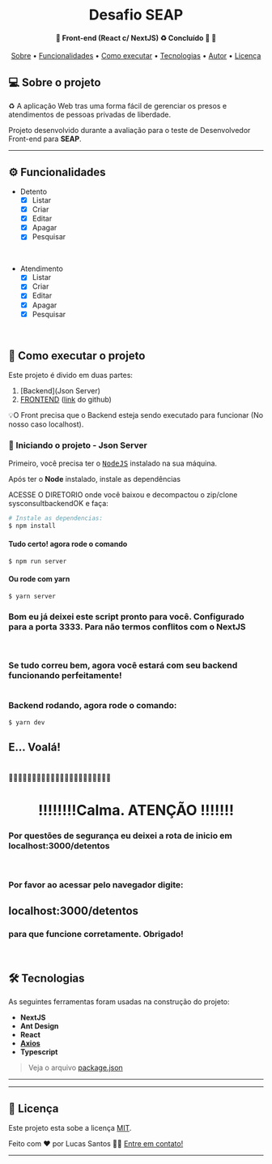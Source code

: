 </p>
<h1 align="center">
	Desafio SEAP
</h1>

<h4 align="center"> 
	🚧  Front-end (React c/ NextJS) ♻️ Concluído 🚀 🚧
</h4>

<p align="center">
 <a href="#-sobre-o-projeto">Sobre</a> •
 <a href="#-funcionalidades">Funcionalidades</a> •
 <a href="#-como-executar-o-projeto">Como executar</a> • 
 <a href="#-tecnologias">Tecnologias</a> • 
 <a href="#-autor">Autor</a> • 
 <a href="#user-content--licença">Licença</a>
</p>


## 💻 Sobre o projeto

♻️ A aplicação Web tras uma forma fácil de gerenciar os presos e atendimentos de pessoas privadas de liberdade.


Projeto desenvolvido durante a avaliação para o teste de Desenvolvedor Front-end para **SEAP**.

---

## ⚙️ Funcionalidades

- Detento
  - [x] Listar
  - [x] Criar
  - [x] Editar
  - [x] Apagar
  - [x] Pesquisar

</br>

- Atendimento
  - [x] Listar
  - [x] Criar
  - [x] Editar
  - [x] Apagar
  - [x] Pesquisar

</br>

## 🚀 Como executar o projeto

Este projeto é divido em duas partes:
1. [Backend](Json Server) 
2. [FRONTEND](https://github.com/lucassantosdasilva1/SEAP-Front-Challenge) ([link](https://github.com/lucassantosdasilva1/SEAP-Front-Challenge) do github)

💡O Front precisa que o Backend esteja sendo executado para funcionar (No nosso caso localhost).

### 🎲 Iniciando o projeto - Json Server


Primeiro, você precisa ter o <kbd>[NodeJS](https://nodejs.org/en/download/)</kbd> instalado na sua máquina. 

Após ter o **Node** instalado, instale as dependências

ACESSE O DIRETORIO onde você baixou e decompactou o zip/clone sysconsultbackendOK e faça:

```sh
# Instale as dependencias:
$ npm install
```

#### Tudo certo! agora rode o comando
```
$ npm run server
```
#### Ou rode com yarn
```
$ yarn server
```
### Bom eu já deixei este script pronto para você. Configurado para a porta 3333. Para não termos conflitos com o NextJS
</br>

### Se tudo correu bem, agora você estará com seu backend funcionando perfeitamente!


#



### Backend rodando, agora rode o comando: 
```
$ yarn dev
```
## E... Voalá! 
# 
🚧🚧🚧🚧🚧🚧🚧🚧🚧🚧🚧🚧🚧🚧🚧🚧🚧🚧🚧🚧🚧🚧
 <h1 align="center">
 !!!!!!!!Calma. ATENÇÃO !!!!!!!
 </h1>

### Por questões de segurança eu deixei a rota de inicio em <strong>localhost:3000/detentos</strong>
</br>

### Por favor ao acessar pelo navegador digite:<h2>localhost:3000/detentos</h2> 
### para que funcione corretamente. Obrigado!
</br>

## 🛠 Tecnologias

As seguintes ferramentas foram usadas na construção do projeto:

  - **NextJS**
  - **Ant Design**
  - **React**
-   **[Axios](https://github.com/axios/axios)**
  - **Typescript**

> Veja o arquivo  [package.json](https://)

---

---

## 📝 Licença

Este projeto esta sobe a licença [MIT](./LICENSE).

Feito com ❤️ por Lucas Santos 👋🏽 [Entre em contato!](https://www.linkedin.com/in/lucas-santos-758084112)

---
